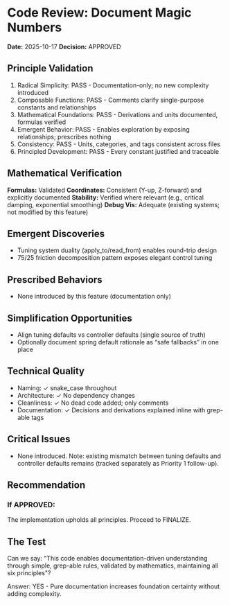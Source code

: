 # Code Review: Document Magic Numbers

**Date:** 2025-10-17
**Decision:** APPROVED

## Principle Validation
1. Radical Simplicity: PASS - Documentation-only; no new complexity introduced
2. Composable Functions: PASS - Comments clarify single-purpose constants and relationships
3. Mathematical Foundations: PASS - Derivations and units documented, formulas verified
4. Emergent Behavior: PASS - Enables exploration by exposing relationships; prescribes nothing
5. Consistency: PASS - Units, categories, and tags consistent across files
6. Principled Development: PASS - Every constant justified and traceable

## Mathematical Verification
**Formulas:** Validated
**Coordinates:** Consistent (Y-up, Z-forward) and explicitly documented
**Stability:** Verified where relevant (e.g., critical damping, exponential smoothing)
**Debug Vis:** Adequate (existing systems; not modified by this feature)

## Emergent Discoveries
- Tuning system duality (apply_to/read_from) enables round-trip design
- 75/25 friction decomposition pattern exposes elegant control tuning

## Prescribed Behaviors
- None introduced by this feature (documentation only)

## Simplification Opportunities
- Align tuning defaults vs controller defaults (single source of truth)
- Optionally document spring default rationale as “safe fallbacks” in one place

## Technical Quality
- Naming: ✓ snake_case throughout
- Architecture: ✓ No dependency changes
- Cleanliness: ✓ No dead code added; only comments
- Documentation: ✓ Decisions and derivations explained inline with grep-able tags

## Critical Issues
- None introduced. Note: existing mismatch between tuning defaults and controller defaults remains (tracked separately as Priority 1 follow-up).

## Recommendation
### If APPROVED:
The implementation upholds all principles. Proceed to FINALIZE.

## The Test
Can we say: "This code enables documentation-driven understanding through simple, grep-able rules, validated by mathematics, maintaining all six principles"?

Answer: YES - Pure documentation increases foundation certainty without adding complexity.
